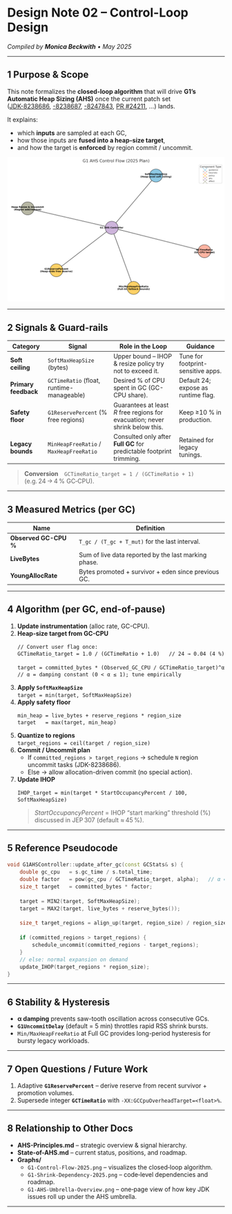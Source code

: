  # Design Note 02 – Control-Loop Design  
_Compiled by **Monica Beckwith** • May 2025_

---

## 1  Purpose & Scope
This note formalizes the **closed-loop algorithm** that will drive **G1’s Automatic Heap Sizing (AHS)** once the current patch set  
([JDK-8238686](https://bugs.openjdk.org/browse/JDK-8238686), [-8238687](https://bugs.openjdk.org/browse/JDK-8238687), [-8247843](https://bugs.openjdk.org/browse/JDK-8247843), [PR #24211](https://github.com/openjdk/jdk/pull/24211), …) lands.

It explains:  
* which **inputs** are sampled at each GC,  
* how those inputs are **fused into a heap-size target**,  
* and how the target is **enforced** by region commit / uncommit.

![G1 AHS Control Flow](../../graphs/G1-Control-Flow-2025.png)

---

## 2  Signals & Guard-rails

| **Category**        | **Signal**                                | **Role in the Loop**                                         | **Guidance**                       |
|---------------------|-------------------------------------------|-------------------------------------------------------------|-------------------------------------|
| **Soft ceiling**    | `SoftMaxHeapSize` (bytes)                 | Upper bound – IHOP & resize policy try not to exceed it.     | Tune for footprint-sensitive apps. |
| **Primary feedback**| `GCTimeRatio` (float, runtime-manageable) | Desired % of CPU spent in GC (GC-CPU share).                | Default 24; expose as runtime flag.|
| **Safety floor**    | `G1ReservePercent` (% free regions)       | Guarantees at least *R* free regions for evacuation; never shrink below this. | Keep ≥10 % in production.          |
| **Legacy bounds**   | `MinHeapFreeRatio` / `MaxHeapFreeRatio`   | Consulted only after **Full GC** for predictable footprint trimming.         | Retained for legacy tunings.       |

> **Conversion** `GCTimeRatio_target = 1 / (GCTimeRatio + 1)` (e.g. 24 → 4 % GC‑CPU).

---

## 3  Measured Metrics (per GC)

| Name                  | Definition                                               |
|-----------------------|----------------------------------------------------------|
| **Observed GC-CPU %** | `T_gc / (T_gc + T_mut)` for the last interval.           |
| **LiveBytes**         | Sum of live data reported by the last marking phase.     |
| **YoungAllocRate**    | Bytes promoted + survivor + eden since previous GC.      |

---

## 4  Algorithm (per GC, end-of-pause)

1. **Update instrumentation** (alloc rate, GC-CPU).  
2. **Heap-size target from GC-CPU**  
   ```
   // Convert user flag once:
   GCTimeRatio_target = 1.0 / (GCTimeRatio + 1.0)   // 24 → 0.04 (4 %)

   target = committed_bytes * (Observed_GC_CPU / GCTimeRatio_target)^α
   // α = damping constant (0 < α ≤ 1); tune empirically
   ```
3. **Apply `SoftMaxHeapSize`**  
   `target = min(target, SoftMaxHeapSize)`
4. **Apply safety floor**  
   ```
   min_heap = live_bytes + reserve_regions * region_size
   target   = max(target, min_heap)
   ```
5. **Quantize to regions**  
   `target_regions = ceil(target / region_size)`
6. **Commit / Uncommit plan**  
   * If `committed_regions > target_regions` → schedule `N` region uncommit tasks (JDK-8238686).  
   * Else → allow allocation-driven commit (no special action).
7. **Update IHOP**  
   ```
   IHOP_target = min(target * StartOccupancyPercent / 100, SoftMaxHeapSize)
      ```
   > *StartOccupancyPercent* = IHOP “start marking” threshold (%) discussed in JEP 307 (default ≈ 45 %).

---

## 5  Reference Pseudocode

```cpp
void G1AHSController::update_after_gc(const GCStats& s) {
    double gc_cpu   = s.gc_time / s.total_time;
    double factor   = pow(gc_cpu / GCTimeRatio_target, alpha);   // α = damping constant
    size_t target   = committed_bytes * factor;

    target = MIN2(target, SoftMaxHeapSize);
    target = MAX2(target, live_bytes + reserve_bytes());

    size_t target_regions = align_up(target, region_size) / region_size;

    if (committed_regions > target_regions) {
        schedule_uncommit(committed_regions - target_regions);
    }
    // else: normal expansion on demand
    update_IHOP(target_regions * region_size);
}
```

---

## 6  Stability & Hysteresis

* **α damping** prevents saw-tooth oscillation across consecutive GCs.  
* **`G1UncommitDelay`** (default = 5 min) throttles rapid RSS shrink bursts.  
* `Min/MaxHeapFreeRatio` at Full GC provides long-period hysteresis for bursty legacy workloads.

---

## 7  Open Questions / Future Work
1. Adaptive **`G1ReservePercent`** – derive reserve from recent survivor + promotion volumes.  
2. Supersede integer **`GCTimeRatio`** with `-XX:GCCpuOverheadTarget=<float>%`.  

---

## 8  Relationship to Other Docs
* **AHS-Principles.md** – strategic overview & signal hierarchy.  
* **State-of-AHS.md** – current status, positions, and roadmap.  
* **Graphs/**  
   * `G1-Control-Flow-2025.png` – visualizes the closed‑loop algorithm.
   * `G1-Shrink-Dependency-2025.png` – code‑level dependencies and roadmap. 
   * `G1-AHS-Umbrella-Overview.png` – one‑page view of how key JDK issues roll up under the AHS umbrella.

---